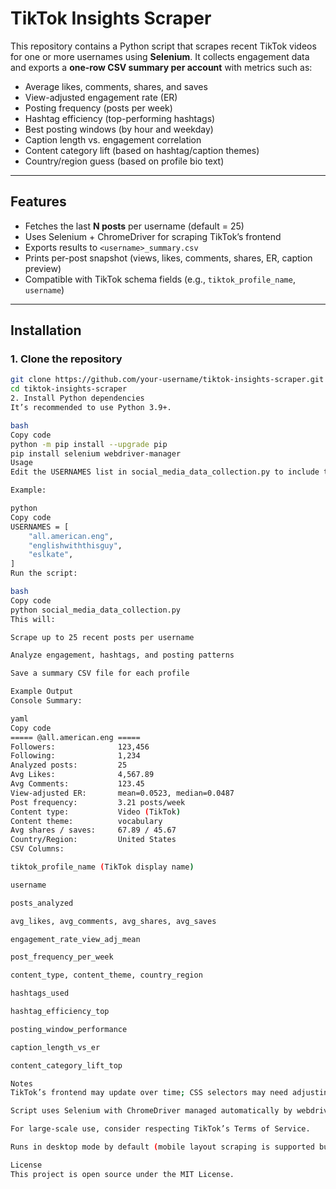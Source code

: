 # TikTok Insights Scraper

This repository contains a Python script that scrapes recent TikTok videos for one or more usernames using **Selenium**. It collects engagement data and exports a **one-row CSV summary per account** with metrics such as:

- Average likes, comments, shares, and saves  
- View-adjusted engagement rate (ER)  
- Posting frequency (posts per week)  
- Hashtag efficiency (top-performing hashtags)  
- Best posting windows (by hour and weekday)  
- Caption length vs. engagement correlation  
- Content category lift (based on hashtag/caption themes)  
- Country/region guess (based on profile bio text)  

---

## Features
- Fetches the last **N posts** per username (default = 25)  
- Uses Selenium + ChromeDriver for scraping TikTok’s frontend  
- Exports results to `<username>_summary.csv`  
- Prints per-post snapshot (views, likes, comments, shares, ER, caption preview)  
- Compatible with TikTok schema fields (e.g., `tiktok_profile_name`, `username`)  

---

## Installation

### 1. Clone the repository
```bash
git clone https://github.com/your-username/tiktok-insights-scraper.git
cd tiktok-insights-scraper
2. Install Python dependencies
It’s recommended to use Python 3.9+.

bash
Copy code
python -m pip install --upgrade pip
pip install selenium webdriver-manager
Usage
Edit the USERNAMES list in social_media_data_collection.py to include the TikTok handles you want to analyze (without the @ symbol).

Example:

python
Copy code
USERNAMES = [
    "all.american.eng",
    "englishwiththisguy",
    "eslkate",
]
Run the script:

bash
Copy code
python social_media_data_collection.py
This will:

Scrape up to 25 recent posts per username

Analyze engagement, hashtags, and posting patterns

Save a summary CSV file for each profile

Example Output
Console Summary:

yaml
Copy code
===== @all.american.eng =====
Followers:              123,456
Following:              1,234
Analyzed posts:         25
Avg Likes:              4,567.89
Avg Comments:           123.45
View-adjusted ER:       mean=0.0523, median=0.0487
Post frequency:         3.21 posts/week
Content type:           Video (TikTok)
Content theme:          vocabulary
Avg shares / saves:     67.89 / 45.67
Country/Region:         United States
CSV Columns:

tiktok_profile_name (TikTok display name)

username

posts_analyzed

avg_likes, avg_comments, avg_shares, avg_saves

engagement_rate_view_adj_mean

post_frequency_per_week

content_type, content_theme, country_region

hashtags_used

hashtag_efficiency_top

posting_window_performance

caption_length_vs_er

content_category_lift_top

Notes
TikTok’s frontend may update over time; CSS selectors may need adjusting.

Script uses Selenium with ChromeDriver managed automatically by webdriver-manager.

For large-scale use, consider respecting TikTok’s Terms of Service.

Runs in desktop mode by default (mobile layout scraping is supported but less stable).

License
This project is open source under the MIT License.

